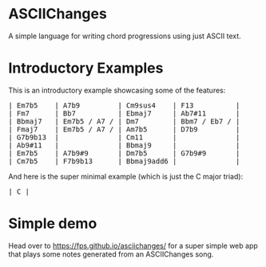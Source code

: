 # ASCIIChanges

A simple language for writing chord progressions using just ASCII text.

# Introductory Examples

This is an introductory example showcasing some of the features:

<pre>
| Em7b5    | A7b9         | Cm9sus4    | F13          |
| Fm7      | Bb7          | Ebmaj7     | Ab7#11       |
| Bbmaj7   | Em7b5 / A7 / | Dm7        | Bbm7 / Eb7 / |
| Fmaj7    | Em7b5 / A7 / | Am7b5      | D7b9         |
| G7b9b13  |              | Cm11       |              |
| Ab9#11   |              | Bbmaj9     |              |
| Em7b5    | A7b9#9       | Dm7b5      | G7b9#9       |
| Cm7b5    | F7b9b13      | Bbmaj9add6 |              |
</pre>

And here is the super minimal example (which is just the C major triad):

<pre>
| C |
</pre>

# Simple demo

Head over to https://fps.github.io/asciichanges/ for a super simple web app that plays some notes generated from an ASCIIChanges song.
